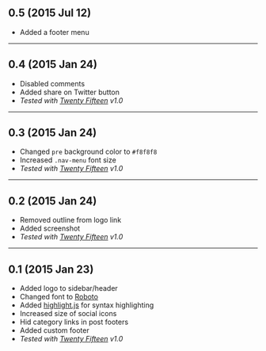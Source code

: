 ## 0.5 (2015 Jul 12)

- Added a footer menu

--------------------------------------------------------------------------------

## 0.4 (2015 Jan 24)

- Disabled comments
- Added share on Twitter button
- *Tested with [Twenty Fifteen](https://wordpress.org/themes/twentyfifteen) v1.0*

--------------------------------------------------------------------------------

## 0.3 (2015 Jan 24)

- Changed `pre` background color to `#f8f8f8`
- Increased `.nav-menu` font size
- *Tested with [Twenty Fifteen](https://wordpress.org/themes/twentyfifteen) v1.0*

--------------------------------------------------------------------------------

## 0.2 (2015 Jan 24)

- Removed outline from logo link
- Added screenshot
- *Tested with [Twenty Fifteen](https://wordpress.org/themes/twentyfifteen) v1.0*

--------------------------------------------------------------------------------

## 0.1 (2015 Jan 23)

- Added logo to sidebar/header
- Changed font to [Roboto](http://www.google.com/fonts/specimen/Roboto)
- Added [highlight.js](https://highlightjs.org/) for syntax highlighting
- Increased size of social icons
- Hid category links in post footers
- Added custom footer
- *Tested with [Twenty Fifteen](https://wordpress.org/themes/twentyfifteen) v1.0*
